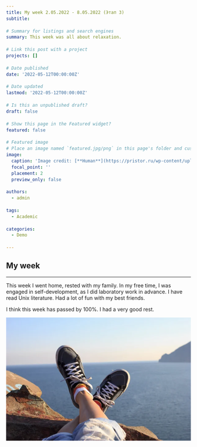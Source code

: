 ```yaml
---
title: My week 2.05.2022 - 8.05.2022 (Этап 3)
subtitle: 

# Summary for listings and search engines
summary: This week was all about relaxation.

# Link this post with a project
projects: []

# Date published
date: '2022-05-12T00:00:00Z'

# Date updated
lastmod: '2022-05-12T00:00:00Z'

# Is this an unpublished draft?
draft: false

# Show this page in the Featured widget?
featured: false

# Featured image
# Place an image named `featured.jpg/png` in this page's folder and customize its options here.
image:
  caption: 'Image credit: [**Human**](https://pristor.ru/wp-content/uploads/2019/09/%D0%91%D0%B5%D0%BB%D1%8B%D0%B9-%D1%87%D0%B5%D0%BB%D0%BE%D0%B2%D0%B5%D1%87%D0%B5%D0%BA-%D0%B1%D0%B5%D0%B7-%D1%84%D0%BE%D0%BD%D0%B0011.jpg)'
  focal_point: ''
  placement: 2
  preview_only: false

authors:
  - admin

tags:
  - Academic

categories:
  - Demo

---
```


## **My week**

_ _ _

This week I went home, rested with my family. In my free time, I was engaged in self-development, as I did laboratory work in advance. I have read Unix literature. Had a lot of fun with my best friends.

I think this week has passed by 100%. I had a very good rest.

![1](images/1.jpg)
